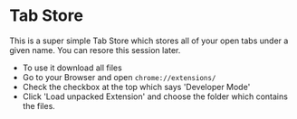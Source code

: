 # Tab Store
This is a super simple Tab Store which stores all of your open tabs under a given name. You can resore this session later.
- To use it download all files
- Go to your Browser and open ```chrome://extensions/```
- Check the checkbox at the top which says 'Developer Mode'
- Click 'Load unpacked Extension' and choose the folder which contains the files. 

